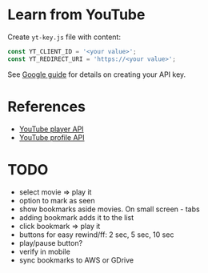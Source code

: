 # Learn from YouTube

Create `yt-key.js` file with content:

```js
const YT_CLIENT_ID = '<your value>';
const YT_REDIRECT_URI = 'https://<your value>';
```

See [Google guide](https://developers.google.com/youtube/v3/guides/auth/client-side-web-apps) for details on creating your API key.

# References

* [YouTube player API](https://developers.google.com/youtube/iframe_api_reference#Playback_controls)
* [YouTube profile API](https://developers.google.com/youtube/v3/docs/playlists/list)



# TODO

- select movie => play it
- option to mark as seen
- show bookmarks aside movies. On small screen - tabs
- adding bookmark adds it to the list
- click bookmark => play it
- buttons for easy rewind/ff: 2 sec, 5 sec, 10 sec
- play/pause button?
- verify in mobile
- sync bookmarks to AWS or GDrive
